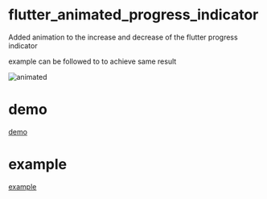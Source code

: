 # flutter_animated_progress_indicator

Added animation to the increase and decrease of the flutter progress indicator

example can be followed to to achieve same result


![animated](https://user-images.githubusercontent.com/25157308/156144117-61d8ab70-f083-4255-944c-8918de1e02c7.gif)


# demo
[demo](https://abdelaziz-mahdy.github.io/flutter_animated_progress/)


# example

[example](https://github.com/abdelaziz-mahdy/flutter_animated_progress/tree/master/example)

